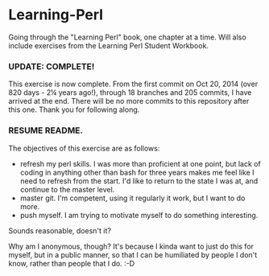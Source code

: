 Learning-Perl
=============

Going through the "Learning Perl" book, one chapter at a time.  Will also include exercises from the Learning Perl Student Workbook.

### UPDATE: COMPLETE!

This exercise is now complete. From the first commit on Oct 20, 2014 (over 820 days - 2¼ years ago!), through 18 branches and 205 commits, I have arrived at the end. There will be no more commits to this repository after this one. Thank you for following along. 

### RESUME README.

The objectives of this exercise are as follows:

+ refresh my perl skills. I was more than proficient at one point, but lack of coding in anything other than bash for three years makes me feel like I need to refresh from the start.  I'd like to return to the state I was at, and continue to the master level.
+ master git. I'm competent, using it regularly it work, but I want to do more. 
+ push myself. I am trying to motivate myself to do something interesting. 

Sounds reasonable, doesn't it? 

Why am I anonymous, though?  It's because I kinda want to just do this for myself, but in a public manner, so that I can be humiliated by people I don't know, rather than people that I do.  :-D
